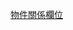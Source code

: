 
[物件關係欄位](https://docs.google.com/spreadsheets/d/1bVtaC95nYlvqpg3X-A_boMkefUmcwD8ESZv9pyT1b5o/edit?gid=1520830927#gid=1520830927)
